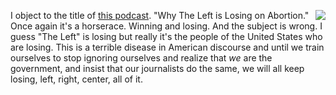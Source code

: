 <img src="http://scripting.com/images/2017/11/29/racehorse.png" border="0" align="right">I object to the title of <a href="https://www.nytimes.com/2020/10/12/podcasts/the-daily/abortion-rights-amy-coney-barrett.html">this podcast</a>. "Why The Left is Losing on Abortion." Once again it's a horserace. Winning and losing. And the subject is wrong. I guess "The Left" is losing but really it's the people of the United States who are losing. This is a terrible disease in American discourse and until we train ourselves to stop ignoring ourselves and realize that <i>we</i> are the government, and insist that our journalists do the same, we will all keep losing, left, right, center, all of it. 
